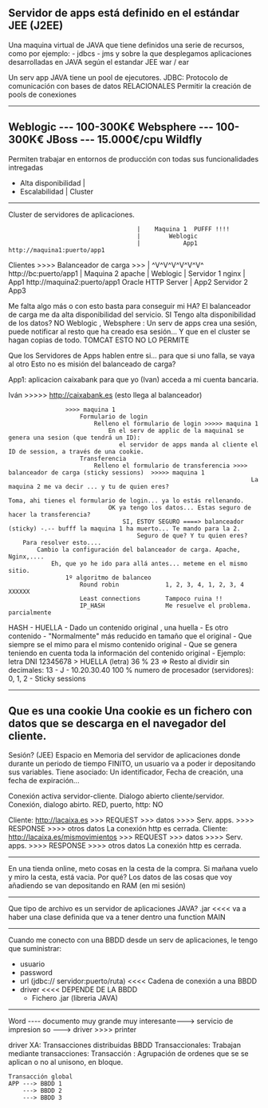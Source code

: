 Servidor de apps está definido en el estándar JEE (J2EE)
---------------------------------------------------------
Una maquina virtual de JAVA que tiene definidos una serie de recursos, como por ejemplo:
    - jdbcs
    - jms
y sobre la que desplegamos aplicaciones desarrolladas en JAVA según el estandar JEE
    war / ear
    
Un serv app JAVA tiene un pool de ejecutores.
JDBC: Protocolo de comunicación con bases de datos RELACIONALES
    Permitir la creación de pools de conexiones 

------------
Weblogic            ---       100-300K€
Websphere           ---       100-300K€
JBoss               ---       15.000€/cpu
    Wildfly
------------
Permiten trabajar en entornos de producción con todas sus funcionalidades intregadas
- Alta disponibilidad   |   
- Escalabilidad         |     Cluster
-------------

Cluster de servidores de aplicaciones.
                            
                                        |    Maquina 1  PUFFF !!!!
                                        |        Weblogic
                                        |            App1           http://maquina1:puerto/app1
Clientes  >>>> Balanceador de carga >>> |           ^V^V^V^V^V^V^
             http://bc:puerto/app1      |    Maquina 2
                apache                  |        Weblogic
                                        |           Servidor 1
                nginx                   |            App1           http://maquina2:puerto/app1
                Oracle HTTP Server      |            App2
                                                    Servidor 2
                                                        App3
                    
Me falta algo más o con esto basta para conseguir mi HA?
    El balanceador de carga me da alta disponibilidad del servicio.  SI
    Tengo alta disponibilidad de los datos?                          NO
        Weblogic , Websphere : 
            Un serv de apps crea una sesión, puede notificar al resto que ha creado esa sesión... Y que en el cluster se hagan copias de todo.
            TOMCAT ESTO NO LO PERMITE

Que los Servidores de Apps hablen entre si... para que si uno falla, se vaya al otro
    Esto no es misión del balanceado de carga?
    

App1: aplicacion caixabank para que yo (Ivan) acceda a mi cuenta bancaria.

Iván    >>>>> http://caixabank.es (esto llega al balanceador)
                
                    >>>> maquina 1
                        Formulario de login
                            Relleno el formulario de login >>>>> maquina 1
                                En el serv de applic de la maquina1 se genera una sesion (que tendrá un ID):
                                   el servidor de apps manda al cliente el ID de session, a través de una cookie.
                        Transferencia
                            Relleno el formulario de transferencia >>>> balanceador de carga (sticky sessions)  >>>>> maquina 1
                                                                        La maquina 2 me va decir ... y tu de quien eres?
                                                                            Toma, ahi tienes el formulario de login... ya lo estás rellenando.
                                OK ya tengo los datos... Estas seguro de hacer la transferencia?
                                    SI, ESTOY SEGURO ====> balanceador (sticky) -.-- bufff la maquina 1 ha muerto... Te mando para la 2.
                                        Seguro de que? Y tu quien eres?
        Para resolver esto....
            Cambio la configuración del balanceador de carga. Apache, Nginx,....
                Eh, que yo he ido para allá antes... meteme en el mismo sitio.
                    1º algoritmo de balanceo
                        Round robin             1, 2, 3, 4, 1, 2, 3, 4   XXXXXX
                        Least connections       Tampoco ruina !!
                        IP_HASH                 Me resuelve el problema. parcialmente

HASH - HUELLA
    - Dado un contenido original  , una huella
        - Es otro contenido
        - "Normalmente" más reducido en tamaño que el original
        - Que siempre se el mimo para el mismo contenido original
        - Que se genera teniendo en cuenta toda la información del contenido original
    - Ejemplo: letra DNI 
        12345678 > HUELLA (letra)
            36 % 23 => Resto al dividir sin decimales: 13 - J
    - 10.20.30.40
        100 % numero de procesador (servidores): 0, 1, 2
    - Sticky sessions
    
----------------                                    
Que es una cookie
Una cookie es un fichero con datos que se descarga en el navegador del cliente.
----------------
Sesión? (JEE)
Espacio en Memoria del servidor de aplicaciones donde durante un periodo de tiempo FINITO, un usuario va a poder 
ir depositando sus variables.
Tiene asociado: Un identificador, Fecha de creación, una fecha de expiración...

Conexión activa servidor-cliente.
Dialogo abierto cliente/servidor.   
    Conexión, dialogo abirto. RED, puerto, http: NO
    
    
Cliente: http://lacaixa.es   >>> REQUEST  >>>  datos   >>>> Serv. apps. >>>> RESPONSE  >>>> otros datos
La conexión http es cerrada.
Cliente: http://lacaixa.es/mismovimientos   >>> REQUEST  >>>  datos   >>>> Serv. apps. >>>> RESPONSE  >>>> otros datos
La conexión http es cerrada.

------
En una tienda online, meto cosas en la cesta de la compra.
Si mañana vuelo y miro la cesta, está vacia. Por qué?
Los datos de las cosas que voy añadiendo se van depositando en RAM (en mi sesión)

----
Que tipo de archivo es un servidor de aplicaciones JAVA? .jar <<<< va a haber una clase definida que va a tener dentro una function MAIN

-----
Cuando me conecto con una BBDD desde un serv de aplicaciones, le tengo que suministrar:
- usuario
- password
- url (jdbc:// servidor:puerto/ruta)    <<<< Cadena de conexión a una BBDD
- driver <<<< DEPENDE DE LA BBDD
    - Fichero .jar (libreria JAVA)


-----
Word ---- documento muy grande muy interesante---> servicio de impresion so ---> driver >>>> printer 

driver XA: Transacciones distribuidas
BBDD Transaccionales: 
    Trabajan mediante transacciones: 
    Transacción : Agrupación de ordenes que se se aplican o no al unisono, en bloque.
    
    Transacción global
    APP ---> BBDD 1
        ---> BBDD 2
        ---> BBDD 3
